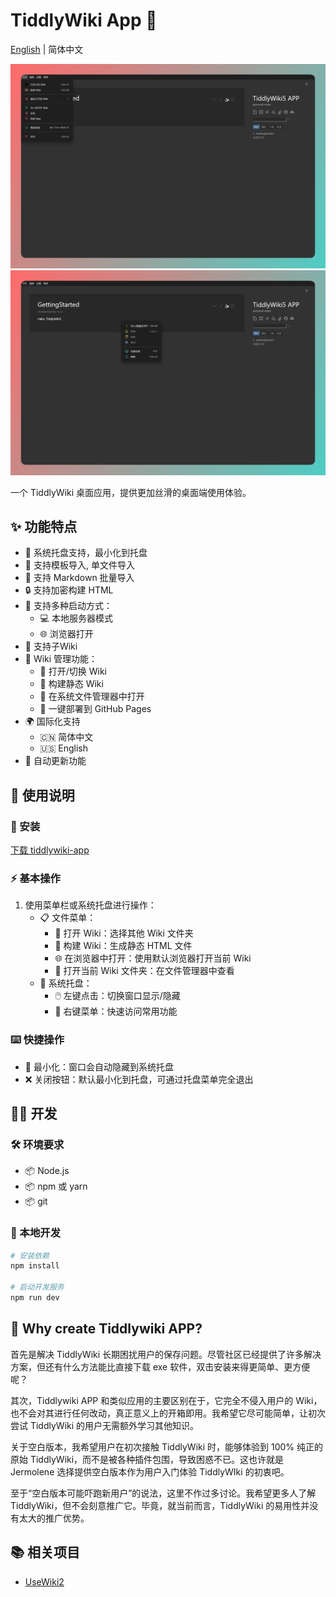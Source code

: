 # TiddlyWiki App 🌟

[English](https://github.com/oeyoews/tiddlywiki-app/blob/main/README.md) | 简体中文

![img](https://github.com/oeyoews/tiddlywiki-app/raw/main/banner04.png)
![img](https://github.com/oeyoews/tiddlywiki-app/raw/main/banner03.png)

一个 TiddlyWiki 桌面应用，提供更加丝滑的桌面端使用体验。

## ✨ 功能特点

- 🔧 系统托盘支持，最小化到托盘
- 📂 支持模板导入, 单文件导入
- 📂 支持 Markdown 批量导入
- 🔒 支持加密构建 HTML
- 🚀 支持多种启动方式：
  - 💻 本地服务器模式
  - 🌐 浏览器打开
- 📄 支持子Wiki
- 📝 Wiki 管理功能：
  - 📂 打开/切换 Wiki
  - 🔨 构建静态 Wiki
  - 📁 在系统文件管理器中打开
  - 🚀 一键部署到 GitHub Pages
- 🌍 国际化支持
  - 🇨🇳 简体中文
  - 🇺🇸 English
- 🔄 自动更新功能

## 📖 使用说明

### 🔰 安装

[下载 tiddlywiki-app](https://github.com/oeyoews/tiddlywiki-app/releases)

<!-- 下载并安装最新版本的应用。

* Manjaro 系列：`pacman -S appimagelauncher and use appimage install, or use pacman package`
* Windows: 下载 exe 即可
* Macos: 下载 dmg 安装包（未测试） -->

### ⚡ 基本操作

1. 使用菜单栏或系统托盘进行操作：
   - 📋 文件菜单：
     - 📂 打开 Wiki：选择其他 Wiki 文件夹
     - 🔨 构建 Wiki：生成静态 HTML 文件
     - 🌐 在浏览器中打开：使用默认浏览器打开当前 Wiki
     - 📁 打开当前 Wiki 文件夹：在文件管理器中查看
   - 🔽 系统托盘：
     - 🖱️ 左键点击：切换窗口显示/隐藏
     - 📌 右键菜单：快速访问常用功能

### ⌨️ 快捷操作

- 🔽 最小化：窗口会自动隐藏到系统托盘
- ❌ 关闭按钮：默认最小化到托盘，可通过托盘菜单完全退出

## 👨‍💻 开发

### 🛠️ 环境要求

- 📦 Node.js
- 📦 npm 或 yarn
- 📦 git

### 🚀 本地开发

```bash
# 安装依赖
npm install

# 启动开发服务
npm run dev
```

## 🤔 Why create Tiddlywiki APP?

首先是解决 TiddlyWiki 长期困扰用户的保存问题。尽管社区已经提供了许多解决方案，但还有什么方法能比直接下载 exe 软件，双击安装来得更简单、更方便呢？

其次，Tiddlywiki APP 和类似应用的主要区别在于，它完全不侵入用户的 Wiki，也不会对其进行任何改动，真正意义上的开箱即用。我希望它尽可能简单，让初次尝试 TiddlyWiki 的用户无需额外学习其他知识。

关于空白版本，我希望用户在初次接触 TiddlyWiki 时，能够体验到 100% 纯正的原始 TiddlyWiki，而不是被各种插件包围，导致困惑不已。这也许就是 Jermolene 选择提供空白版本作为用户入门体验 TiddlyWIki 的初衷吧。

至于“空白版本可能吓跑新用户”的说法，这里不作过多讨论。我希望更多人了解 TiddlyWiki，但不会刻意推广它。毕竟，就当前而言，TiddlyWiki 的易用性并没有太大的推广优势。

## 📚 相关项目

* [UseWiki2](https://github.com/oeyoews/usewiki2)
